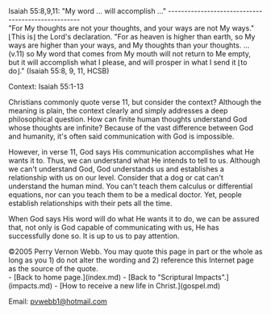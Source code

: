  <head> <title>(PVW) Isaiah 55:8,9,11: "My word ... will accomplish ..."</title> <meta content="IE=9" http-equiv="X-UA-Compatible"></meta> <link href="css/page_style.css" rel="stylesheet" type="text/css"></link> </head><body><div class="page_style">Isaiah 55:8,9,11: "My word ... will accomplish ..."
---------------------------------------------------

<div class="p">"For My thoughts are not your thoughts,
 and your ways are not My ways."
 ⌊This is⌋ the Lord's declaration.
 "For as heaven is higher than earth,
 so My ways are higher than your ways,
 and My thoughts than your thoughts.
 ...
 (v.11) so My word that comes from My mouth
 will not return to Me empty,
 but it will accomplish what I please,
 and will prosper in what I send it ⌊to do⌋."
 (Isaiah 55:8, 9, 11, HCSB)

 Context: Isaiah 55:1-13</div>Christians commonly quote verse 11, but consider the context? Although the meaning is plain, the context clearly and simply addresses a deep philosophical question. How can finite human thoughts understand God whose thoughts are infinite? Because of the vast difference between God and humanity, it's often said communication with God is impossible.

However, in verse 11, God says His communication accomplishes what He wants it to. Thus, we can understand what He intends to tell to us. Although we can't understand God, God understands us and establishes a relationship with us on our level. Consider that a dog or cat can't understand the human mind. You can't teach them calculus or differential equations, nor can you teach them to be a medical doctor. Yet, people establish relationships with their pets all the time.

When God says His word will do what He wants it to do, we can be assured that, not only is God capable of communicating with us, He has successfully done so. It is up to us to pay attention.

<div class="copy">©2005 Perry Vernon Webb. You may quote this page in part or the whole as long as you
 1) do not alter the wording and
 2) reference this Internet page as the source of the quote. </div> </div>- [Back to home page.](index.md)
- [Back to "Scriptural Impacts".](impacts.md)
- [How to receive a new life in Christ.](gospel.md)

Email: [pvwebb1@hotmail.com](mailto:pvwebb1@hotmail.com)

